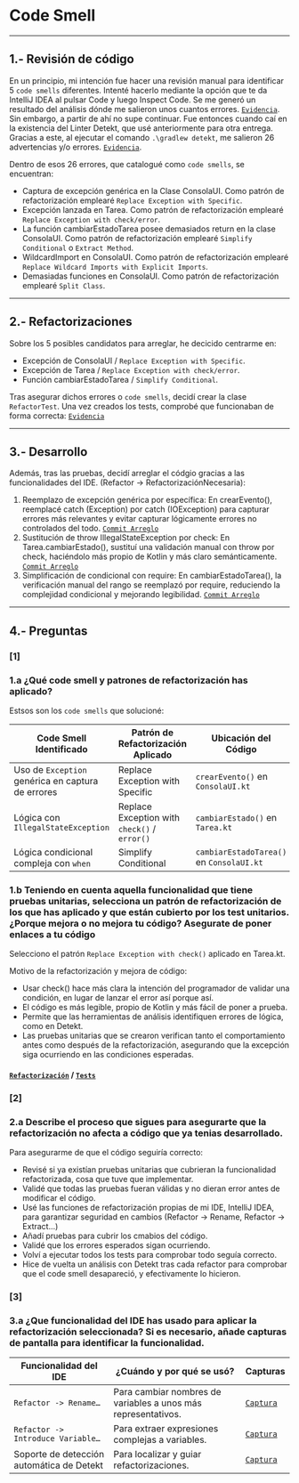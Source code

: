 # Code Smell

---

## 1.- Revisión de código

En un principio, mi intención fue hacer una revisión manual para identificar 5 `code smells` diferentes. Intenté hacerlo mediante la opción que te da IntelliJ IDEA al pulsar Code y luego Inspect Code. Se me generó un resultado del análisis dónde me salieron unos cuantos errores. [`Evidencia`](https://github.com/moraalees/TaskManagerEntornos/blob/cristian/images/codeSmells/Captura%20de%20pantalla%202025-05-20%20165626.png). Sin embargo, a partir de ahí no supe continuar. Fue entonces cuando caí en la existencia del Linter Detekt, que usé anteriormente para otra entrega. Gracias a este, al ejecutar el comando `.\gradlew detekt`, me salieron 26 advertencias y/o errores. [`Evidencia`](https://github.com/moraalees/TaskManagerEntornos/blob/cristian/images/codeSmells/Captura%20de%20pantalla%202025-05-20%20171510.png).

Dentro de esos 26 errores, que catalogué como `code smells`, se encuentran:
- Captura de excepción genérica en la Clase ConsolaUI. Como patrón de refactorización emplearé `Replace Exception with Specific`.
- Excepción lanzada en Tarea. Como patrón de refactorización emplearé `Replace Exception with check/error`.
- La función cambiarEstadoTarea posee demasiados return en la clase ConsolaUI. Como patrón de refactorización emplearé `Simplify Conditional` o `Extract Method`.
- WildcardImport en ConsolaUI. Como patrón de refactorización emplearé `Replace Wildcard Imports with Explicit Imports`.
- Demasiadas funciones en ConsolaUI. Como patrón de refactorización emplearé `Split Class`.

---

## 2.- Refactorizaciones

Sobre los 5 posibles candidatos para arreglar, he decicido centrarme en:
- Excepción de ConsolaUI / `Replace Exception with Specific`.
- Excepción de Tarea / `Replace Exception with check/error`.
- Función cambiarEstadoTarea / `Simplify Conditional`.

Tras asegurar dichos errores o `code smells`, decidí crear la clase `RefactorTest`. Una vez creados los tests, comprobé que funcionaban de forma correcta: [`Evidencia`](https://github.com/moraalees/TaskManagerEntornos/blob/cristian/images/codeSmells/Captura%20de%20pantalla%202025-05-20%20233821.png)

---

## 3.- Desarrollo

Además, tras las pruebas, decidí arreglar el códgio gracias a las funcionalidades del IDE. (Refactor -> RefactorizaciónNecesaria):

1. Reemplazo de excepción genérica por específica: En crearEvento(), reemplacé catch (Exception) por catch (IOException) para capturar errores más relevantes y evitar capturar lógicamente errores no controlados del todo. [`Commit Arreglo`](https://github.com/moraalees/TaskManagerEntornos/commit/4edb29601781829bc2821755f7f996573a67d03e)
2. Sustitución de throw IllegalStateException por check: En Tarea.cambiarEstado(), sustituí una validación manual con throw por check, haciéndolo más propio de Kotlin y más claro semánticamente. [`Commit Arreglo`](https://github.com/moraalees/TaskManagerEntornos/commit/1b652a8820e12b43d377038a3a34c2901f42fa07)
3. Simplificación de condicional con require: En cambiarEstadoTarea(), la verificación manual del rango se reemplazó por require, reduciendo la complejidad condicional y mejorando legibilidad. [`Commit Arreglo`](https://github.com/moraalees/TaskManagerEntornos/commit/e3e382fc195f8dc4b7bab8952702f1f382ffe1ca)

---

## 4.- Preguntas

### [1]

### 1.a ¿Qué code smell y patrones de refactorización has aplicado?

Estsos son los `code smells` que solucioné:

| Code Smell Identificado                           | Patrón de Refactorización Aplicado           | Ubicación del Código                     |
| ------------------------------------------------- | -------------------------------------------- | ---------------------------------------- |
| Uso de `Exception` genérica en captura de errores | Replace Exception with Specific              | `crearEvento()` en `ConsolaUI.kt`        |
| Lógica con `IllegalStateException`                | Replace Exception with `check()` / `error()` | `cambiarEstado()` en `Tarea.kt`          |
| Lógica condicional compleja con `when`            | Simplify Conditional                         | `cambiarEstadoTarea()` en `ConsolaUI.kt` |


### 1.b Teniendo en cuenta aquella funcionalidad que tiene pruebas unitarias, selecciona un patrón de refactorización de los que has aplicado y que están cubierto por los test unitarios. ¿Porque mejora o no mejora tu código? Asegurate de poner enlaces a tu código

Selecciono el patrón `Replace Exception with check()` aplicado en Tarea.kt.

Motivo de la refactorización y mejora de código:

- Usar check() hace más clara la intención del programador de validar una condición, en lugar de lanzar el error así porque así.
- El código es más legible, propio de Kotlin y más fácil de poner a prueba.
- Permite que las herramientas de análisis identifiquen errores de lógica, como en Detekt.
- Las pruebas unitarias que se crearon verifican tanto el comportamiento antes como después de la refactorización, asegurando que la excepción siga ocurriendo en las condiciones esperadas.

#### [`Refactorización`](https://github.com/moraalees/TaskManagerEntornos/blob/16323cbc8fc2f124f2753d8cc31ffe5b6e1e611b/src/main/kotlin/model/Tarea.kt#L26C5-L33C6) / [`Tests`](https://github.com/moraalees/TaskManagerEntornos/blob/16323cbc8fc2f124f2753d8cc31ffe5b6e1e611b/src/test/kotlin/RefactorTest.kt#L29C5-L60C6)

### [2]
### 2.a Describe el proceso que sigues para asegurarte que la refactorización no afecta a código que ya tenias desarrollado.

Para asegurarme de que el código seguiría correcto:

- Revisé si ya existían pruebas unitarias que cubrieran la funcionalidad refactorizada, cosa que tuve que implementar.
- Validé que todas las pruebas fueran válidas y no dieran error antes de modificar el código.
- Usé las funciones de refactorización propias de mi IDE, IntelliJ IDEA, para garantizar seguridad en cambios (Refactor -> Rename, Refactor -> Extract...)
- Añadí pruebas para cubrir los cmabios del código.
- Validé que los errores esperados sigan ocurriendo.
- Volví a ejecutar todos los tests para comprobar todo seguía correcto.
- Hice de vuelta un análisis con Detekt tras cada refactor para comprobar que el code smell desapareció, y efectivamente lo hicieron.

### [3]

### 3.a ¿Que funcionalidad del IDE has usado para aplicar la refactorización seleccionada? Si es necesario, añade capturas de pantalla para identificar la funcionalidad.

| Funcionalidad del IDE                       | ¿Cuándo y por qué se usó?                                      | Capturas                                         |
| ------------------------------------------- | -------------------------------------------------------------- | ------------------------------------------------ |
| `Refactor -> Rename…`                       | Para cambiar nombres de variables a unos más representativos.  | [`Captura`](https://github.com/moraalees/TaskManagerEntornos/blob/cristian/images/codeSmells/Captura%20de%20pantalla%202025-05-21%20090251.png)                                    |
| `Refactor -> Introduce Variable…`           | Para extraer expresiones complejas a variables.                | [`Captura`](https://github.com/moraalees/TaskManagerEntornos/blob/cristian/images/codeSmells/Captura%20de%20pantalla%202025-05-21%20090416.png)                                    |
| Soporte de detección automática de Detekt   | Para localizar y guiar refactorizaciones.                      | [`Captura`](https://github.com/moraalees/TaskManagerEntornos/blob/cristian/images/codeSmells/Captura%20de%20pantalla%202025-05-21%20090439.png)                                    |
